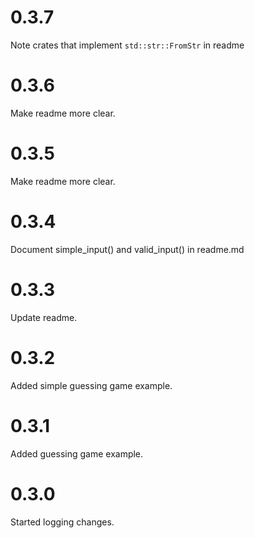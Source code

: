 # 0.3.7
Note crates that implement `std::str::FromStr` in readme

# 0.3.6
Make readme more clear.

# 0.3.5
Make readme more clear.

# 0.3.4
Document simple_input() and valid_input() in readme.md

# 0.3.3
Update readme.

# 0.3.2
Added simple guessing game example.

# 0.3.1
Added guessing game example.

# 0.3.0
Started logging changes.